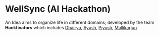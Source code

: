 # WellSync (AI Hackathon)

An Idea aims to organize life in different domains; developed by the team **Hacktivators** which includes [Dhairya](https://github.com/dhairyajangir), [Ayush](https://github.com/ayush4774), [Piyush](https://github.com/piyushgite79), [Mallikarjun](https://github.com/Mallu722)
